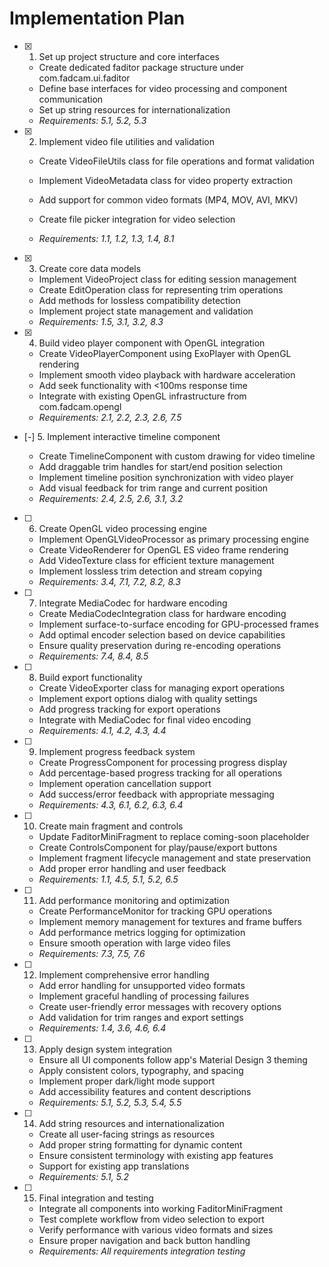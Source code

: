 # Implementation Plan

- [x] 1. Set up project structure and core interfaces

  - Create dedicated faditor package structure under com.fadcam.ui.faditor
  - Define base interfaces for video processing and component communication
  - Set up string resources for internationalization
  - _Requirements: 5.1, 5.2, 5.3_

- [x] 2. Implement video file utilities and validation

  - Create VideoFileUtils class for file operations and format validation
  - Implement VideoMetadata class for video property extraction
  - Add support for common video formats (MP4, MOV, AVI, MKV)
  - Create file picker integration for video selection

  - _Requirements: 1.1, 1.2, 1.3, 1.4, 8.1_

- [x] 3. Create core data models

  - Implement VideoProject class for editing session management
  - Create EditOperation class for representing trim operations
  - Add methods for lossless compatibility detection
  - Implement project state management and validation
  - _Requirements: 1.5, 3.1, 3.2, 8.3_

- [x] 4. Build video player component with OpenGL integration


  - Create VideoPlayerComponent using ExoPlayer with OpenGL rendering
  - Implement smooth video playback with hardware acceleration
  - Add seek functionality with <100ms response time
  - Integrate with existing OpenGL infrastructure from com.fadcam.opengl
  - _Requirements: 2.1, 2.2, 2.3, 2.6, 7.5_

- [-] 5. Implement interactive timeline component



  - Create TimelineComponent with custom drawing for video timeline
  - Add draggable trim handles for start/end position selection
  - Implement timeline position synchronization with video player
  - Add visual feedback for trim range and current position
  - _Requirements: 2.4, 2.5, 2.6, 3.1, 3.2_

- [ ] 6. Create OpenGL video processing engine

  - Implement OpenGLVideoProcessor as primary processing engine
  - Create VideoRenderer for OpenGL ES video frame rendering
  - Add VideoTexture class for efficient texture management
  - Implement lossless trim detection and stream copying
  - _Requirements: 3.4, 7.1, 7.2, 8.2, 8.3_

- [ ] 7. Integrate MediaCodec for hardware encoding

  - Create MediaCodecIntegration class for hardware encoding
  - Implement surface-to-surface encoding for GPU-processed frames
  - Add optimal encoder selection based on device capabilities
  - Ensure quality preservation during re-encoding operations
  - _Requirements: 7.4, 8.4, 8.5_

- [ ] 8. Build export functionality

  - Create VideoExporter class for managing export operations
  - Implement export options dialog with quality settings
  - Add progress tracking for export operations
  - Integrate with MediaCodec for final video encoding
  - _Requirements: 4.1, 4.2, 4.3, 4.4_

- [ ] 9. Implement progress feedback system

  - Create ProgressComponent for processing progress display
  - Add percentage-based progress tracking for all operations
  - Implement operation cancellation support
  - Add success/error feedback with appropriate messaging
  - _Requirements: 4.3, 6.1, 6.2, 6.3, 6.4_

- [ ] 10. Create main fragment and controls

  - Update FaditorMiniFragment to replace coming-soon placeholder
  - Create ControlsComponent for play/pause/export buttons
  - Implement fragment lifecycle management and state preservation
  - Add proper error handling and user feedback
  - _Requirements: 1.1, 4.5, 5.1, 5.2, 6.5_

- [ ] 11. Add performance monitoring and optimization

  - Create PerformanceMonitor for tracking GPU operations
  - Implement memory management for textures and frame buffers
  - Add performance metrics logging for optimization
  - Ensure smooth operation with large video files
  - _Requirements: 7.3, 7.5, 7.6_

- [ ] 12. Implement comprehensive error handling

  - Add error handling for unsupported video formats
  - Implement graceful handling of processing failures
  - Create user-friendly error messages with recovery options
  - Add validation for trim ranges and export settings
  - _Requirements: 1.4, 3.6, 4.6, 6.4_

- [ ] 13. Apply design system integration

  - Ensure all UI components follow app's Material Design 3 theming
  - Apply consistent colors, typography, and spacing
  - Implement proper dark/light mode support
  - Add accessibility features and content descriptions
  - _Requirements: 5.1, 5.2, 5.3, 5.4, 5.5_

- [ ] 14. Add string resources and internationalization

  - Create all user-facing strings as resources
  - Add proper string formatting for dynamic content
  - Ensure consistent terminology with existing app features
  - Support for existing app translations
  - _Requirements: 5.1, 5.2_

- [ ] 15. Final integration and testing
  - Integrate all components into working FaditorMiniFragment
  - Test complete workflow from video selection to export
  - Verify performance with various video formats and sizes
  - Ensure proper navigation and back button handling
  - _Requirements: All requirements integration testing_
